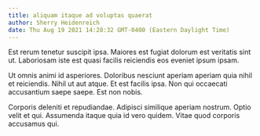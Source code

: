 ```yaml
---
title: aliquam itaque ad voluptas quaerat
author: Sherry Heidenreich
date: Thu Aug 19 2021 14:28:32 GMT-0400 (Eastern Daylight Time)
---
```

Est rerum tenetur suscipit ipsa. Maiores est fugiat dolorum est veritatis sint ut. Laboriosam iste est quasi facilis reiciendis eos eveniet ipsum ipsam.

 Ut omnis animi id asperiores. Doloribus nesciunt aperiam aperiam quia nihil et reiciendis. Nihil ut aut atque. Et est facilis ipsa. Non qui occaecati accusantium saepe saepe. Est non nobis.

 Corporis deleniti et repudiandae. Adipisci similique aperiam nostrum. Optio velit et qui. Assumenda itaque quia id vero quidem. Vitae quod corporis accusamus qui.
